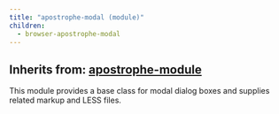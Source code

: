 ```yaml
---
title: "apostrophe-modal (module)"
children:
  - browser-apostrophe-modal
---
```

## Inherits from: [apostrophe-module](../apostrophe-module/index.html)
This module provides a base class for modal dialog boxes and supplies
related markup and LESS files.


